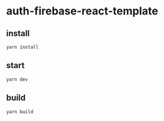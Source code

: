 # auth-firebase-react-template

## install
`yarn install`

## start
`yarn dev`

## build
`yarn build`
